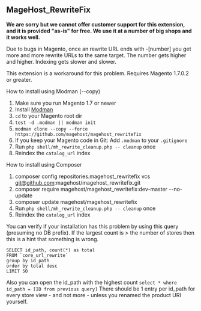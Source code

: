 ## MageHost_RewriteFix

**We are sorry but we cannot offer customer support for this extension, and it is provided "as-is" for free. We use it at a number of big shops and it works well.**

Due to bugs in Magento, once an rewrite URL ends with -[number] you get more and more rewrite URLs to the same target. The number gets higher and higher. Indexing gets slower and slower.

This extension is a workaround for this problem.
Requires Magento 1.7.0.2 or greater.

How to install using Modman (--copy)
1. Make sure you run Magento 1.7 or newer 
1. Install [Modman](https://github.com/colinmollenhour/modman)
1. `cd` to your Magento root dir
1. `test -d .modman || modman init`
1. `modman clone --copy --force https://github.com/magehost/magehost_rewritefix`
1. If you keep your Magento code in Git: Add `.modman` to your `.gitignore`
1. Run `php shell/mh_rewrite_cleanup.php -- cleanup` once
1. Reindex the `catalog_url` index

How to install using Composer
1. composer config repositories.magehost_rewritefix  vcs git@github.com:magehost/magehost_rewritefix.git
1. composer require magehost/magehost_rewritefix:dev-master --no-update
1. composer update magehost/magehost_rewritefix
1. Run `php shell/mh_rewrite_cleanup.php -- cleanup` once
1. Reindex the `catalog_url` index

You can verify if your installation has this problem by using this query (presuming no DB prefix). If the largest count is > the number of stores then this is a hint that something is wrong. 

```
SELECT id_path, count(*) as total
FROM `core_url_rewrite`
group by id_path
order by total desc
LIMIT 50
```

Also you can open the id_path with the highest count `select * where id_path = [ID from previous query]`
There should be 1 entry per id_path for every store view - and not more - unless you renamed the product URI yourself. 


